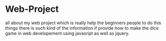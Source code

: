# Web-Project
 all about my web project which is really help the beginners people to do this things
 there is such  kind of the  information if provide how to make the dice game in web 
 developement using javasript as well as jquery.
